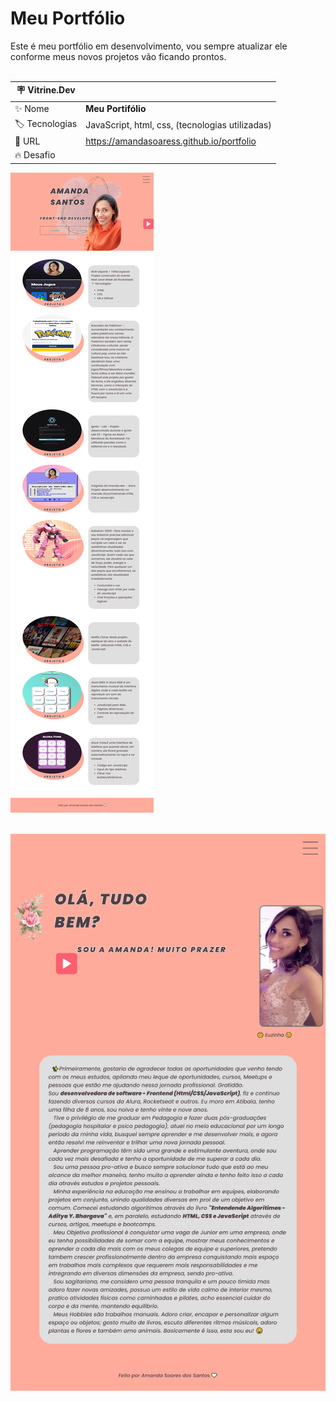 # Meu Portfólio

Este é meu portfólio em desenvolvimento, vou sempre atualizar ele conforme meus novos projetos vão ficando prontos.
<br>
<br>

| :placard: Vitrine.Dev |     |
| -------------  | --- |
| :sparkles: Nome        | **Meu Portifólio**
| :label: Tecnologias | JavaScript, html, css,  (tecnologias utilizadas)
| :rocket: URL         | https://amandasoaress.github.io/portfolio
| :fire: Desafio     | 

<!-- Inserir imagem com a #vitrinedev ao final do link -->
![preview](assets/img/previewPagina1.png#vitrinedev)
<br>
<br>

![preview](assets/img/previewPagina2.png)
